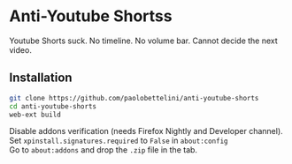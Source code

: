 # Anti-Youtube Shortss

Youtube Shorts suck. No timeline. No volume bar. Cannot decide the next video.

## Installation

```bash
git clone https://github.com/paolobettelini/anti-youtube-shorts
cd anti-youtube-shorts
web-ext build
```
Disable addons verification (needs Firefox Nightly and Developer channel).
<br>
Set `xpinstall.signatures.required` to `False` in `about:config`
<br>
Go to `about:addons` and drop the `.zip` file in the tab.